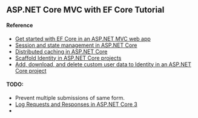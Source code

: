 ﻿## ASP.NET Core MVC with EF Core Tutorial

#### Reference
- [Get started with EF Core in an ASP.NET MVC web app](https://docs.microsoft.com/en-us/aspnet/core/data/ef-mvc/intro?view=aspnetcore-3.1)
- [Session and state management in ASP.NET Core](https://docs.microsoft.com/en-us/aspnet/core/fundamentals/app-state?view=aspnetcore-3.1)
- [Distributed caching in ASP.NET Core](https://docs.microsoft.com/en-us/aspnet/core/performance/caching/distributed?view=aspnetcore-3.1)
- [Scaffold Identity in ASP.NET Core projects](https://docs.microsoft.com/en-us/aspnet/core/security/authentication/scaffold-identity?view=aspnetcore-3.1&tabs=visual-studio)
- [Add, download, and delete custom user data to Identity in an ASP.NET Core project](https://docs.microsoft.com/en-us/aspnet/core/security/authentication/add-user-data?view=aspnetcore-3.1&tabs=visual-studio)


#### TODO:
- Prevent multiple submissions of same form.
- [Log Requests and Responses in ASP.NET Core 3](https://itnext.io/log-requests-and-responses-in-asp-net-core-3-a1bebd49c996)
- 